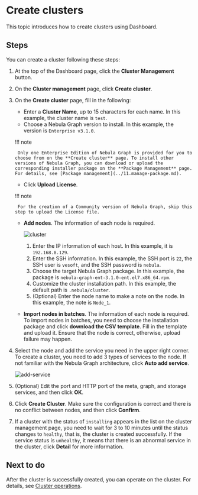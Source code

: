 # Create clusters

This topic introduces how to create clusters using Dashboard.

## Steps

You can create a cluster following these steps:

1. At the top of the Dashboard page, click the **Cluster Management** button.
2. On the **Cluster management** page, click **Create cluster**.
3. On the **Create cluster** page, fill in the following:

   - Enter a **Cluster Name**, up to 15 characters for each name. In this example, the cluster name is `test`.
   - Choose a Nebula Graph version to install. In this example, the version is `Enterprise v3.1.0`.

    !!! note

        Only one Enterprise Edition of Nebula Graph is provided for you to choose from on the **Create cluster** page. To install other versions of Nebula Graph, you can download or upload the corresponding installer package on the **Package Management** page. For details, see [Package management](../11.manage-package.md).

   - Click **Upload License**.

    !!! note

        For the creation of a Community version of Nebula Graph, skip this step to upload the License file.   

   - **Add nodes**. The information of each node is required.

     ![cluster](https://docs-cdn.nebula-graph.com.cn/figures/create-cluster-2022-04-08_en.png)

     1. Enter the IP information of each host. In this example, it is `192.168.8.129`.
     2. Enter the SSH information. In this example, the SSH port is `22`, the SSH user is `vesoft`, and the SSH password is `nebula`.
     3. Choose the target Nebula Graph package. In this example, the package is `nebula-graph-ent-3.1.0-ent.el7.x86_64.rpm`.
     4. Customize the cluster installation path. In this example, the default path is `.nebula/cluster`.
     5. (Optional) Enter the node name to make a note on the node. In this example, the note is `Node_1`.

   - **Import nodes in batches**. The information of each node is required. To import nodes in batches, you need to choose the installation package and click **download the CSV template**. Fill in the template and upload it. Ensure that the node is correct, otherwise, upload failure may happen.

4. Select the node and add the service you need in the upper right corner. To create a cluster, you need to add 3 types of services to the node. If not familiar with the Nebula Graph architecture, click **Auto add service**.

   ![add-service](https://docs-cdn.nebula-graph.com.cn/figures/add-service-2022-04-08_en.png)

5. (Optional) Edit the port and HTTP port of the meta, graph, and storage services, and then click **OK**.

6. Click **Create Cluster**. Make sure the configuration is correct and there is no conflict between nodes, and then click **Confirm**.


7. If a cluster with the status of `installing` appears in the list on the cluster management page, you need to wait for 3 to 10 minutes until the status changes to `healthy`, that is, the cluster is created successfully. If the service status is `unhealthy`, it means that there is an abnormal service in the cluster, click **Detail** for more information.

## Next to do

After the cluster is successfully created, you can operate on the cluster. For details, see [Cluster operations](../4.cluster-operator/4.manage.md).
